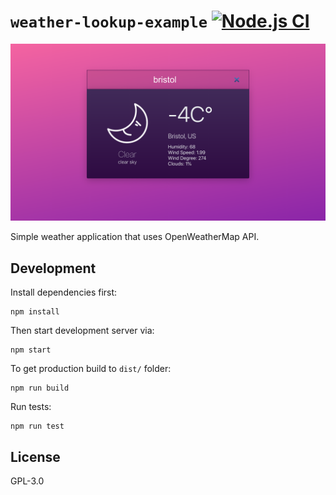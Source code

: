# `weather-lookup-example` [![Node.js CI](https://github.com/kutsan/weather-lookup-example/actions/workflows/nodejs.yml/badge.svg)](https://github.com/kutsan/weather-me/actions/workflows/nodejs.yml)

![screenshot](https://github.com/kutsan/weather-lookup-example/raw/master/.github/screenshot.png)

Simple weather application that uses OpenWeatherMap API.

## Development

Install dependencies first:

```
npm install
```

Then start development server via:

```
npm start
```

To get production build to `dist/` folder:

```
npm run build
```

Run tests:

```
npm run test
```

## License

GPL-3.0
